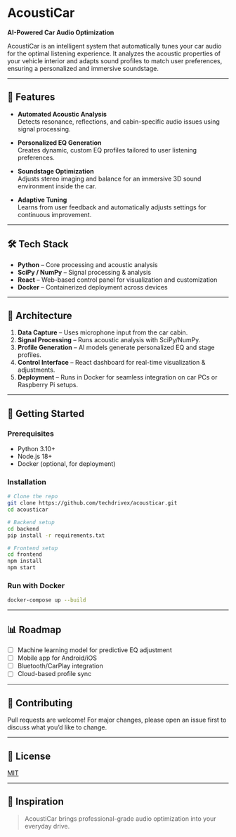 # AcoustiCar  
**AI-Powered Car Audio Optimization**

AcoustiCar is an intelligent system that automatically tunes your car audio for the optimal listening experience. It analyzes the acoustic properties of your vehicle interior and adapts sound profiles to match user preferences, ensuring a personalized and immersive soundstage.

---

## 🚗 Features
- **Automated Acoustic Analysis**  
  Detects resonance, reflections, and cabin-specific audio issues using signal processing.  

- **Personalized EQ Generation**  
  Creates dynamic, custom EQ profiles tailored to user listening preferences.  

- **Soundstage Optimization**  
  Adjusts stereo imaging and balance for an immersive 3D sound environment inside the car.  

- **Adaptive Tuning**  
  Learns from user feedback and automatically adjusts settings for continuous improvement.  

---

## 🛠️ Tech Stack
- **Python** – Core processing and acoustic analysis  
- **SciPy / NumPy** – Signal processing & analysis  
- **React** – Web-based control panel for visualization and customization  
- **Docker** – Containerized deployment across devices  

---

## 📐 Architecture
1. **Data Capture** – Uses microphone input from the car cabin.  
2. **Signal Processing** – Runs acoustic analysis with SciPy/NumPy.  
3. **Profile Generation** – AI models generate personalized EQ and stage profiles.  
4. **Control Interface** – React dashboard for real-time visualization & adjustments.  
5. **Deployment** – Runs in Docker for seamless integration on car PCs or Raspberry Pi setups.  

---

## 🚀 Getting Started

### Prerequisites
- Python 3.10+
- Node.js 18+
- Docker (optional, for deployment)

### Installation
```bash
# Clone the repo
git clone https://github.com/techdrivex/acousticar.git
cd acousticar

# Backend setup
cd backend
pip install -r requirements.txt

# Frontend setup
cd frontend
npm install
npm start
````

### Run with Docker

```bash
docker-compose up --build
```

---

## 📊 Roadmap

* [ ] Machine learning model for predictive EQ adjustment
* [ ] Mobile app for Android/iOS
* [ ] Bluetooth/CarPlay integration
* [ ] Cloud-based profile sync

---

## 🤝 Contributing

Pull requests are welcome! For major changes, please open an issue first to discuss what you’d like to change.

---

## 📜 License

[MIT](LICENSE)

---

## 🎵 Inspiration

> AcoustiCar brings professional-grade audio optimization into your everyday drive.

